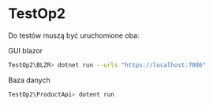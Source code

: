 # TestOp2

Do testów muszą być uruchomione oba:

GUI blazor
```bash
TestOp2\BLZR> dotnet run --urls "https://localhost:7086"
```

Baza danych
```bash
TestOp2\ProductApi> dotent run
```
